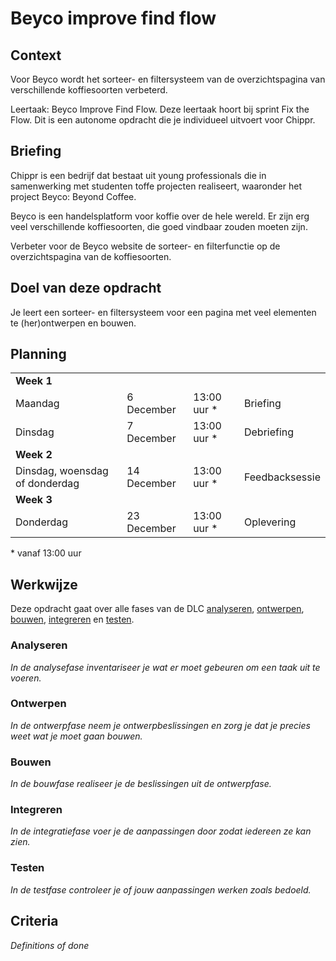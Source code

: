 # Beyco improve find flow

## Context
Voor Beyco wordt het sorteer- en filtersysteem van de overzichtspagina van verschillende koffiesoorten verbeterd.

Leertaak: Beyco Improve Find Flow. Deze leertaak hoort bij sprint Fix the Flow. Dit is een autonome opdracht die je individueel uitvoert voor Chippr.

## Briefing
Chippr is een bedrijf dat bestaat uit young professionals die in samenwerking met studenten toffe projecten realiseert, waaronder het project Beyco: Beyond Coffee. 

Beyco is een handelsplatform voor koffie over de hele wereld. Er zijn erg veel verschillende koffiesoorten, die goed vindbaar zouden moeten zijn.

Verbeter voor de Beyco website de sorteer- en filterfunctie op de overzichtspagina van de koffiesoorten.

## Doel van deze opdracht

Je leert een sorteer- en filtersysteem voor een pagina met veel elementen te (her)ontwerpen en bouwen.

## Planning

<table>
    <tr>
        <td colspan="4"><b>Week 1</b></td>
    </tr>
    <tr>
        <td>Maandag</td>
        <td>6 December</td>
        <td>13:00 uur *</td>
        <td>Briefing</td>
    </tr>
    <tr>
        <td>Dinsdag</td>
        <td>7 December</td>
        <td>13:00 uur *</td>
        <td>Debriefing</td>
    </tr>
    <tr>
        <td colspan="4"><b>Week 2</b></td>
    </tr>
    <tr>
        <td>Dinsdag, woensdag of donderdag</td>
        <td>14 December</td>
        <td>13:00 uur *</td>
        <td>Feedbacksessie</td>
    </tr>
    <tr>
        <td colspan="4"><b>Week 3</b></td>
    </tr>
    <tr>
        <td>Donderdag</td>
        <td>23 December</td>
        <td>13:00 uur *</td>
        <td>Oplevering</td>
    </tr>
</table>
* vanaf 13:00 uur

## Werkwijze
Deze opdracht gaat over alle fases van de DLC [analyseren](#analyseren), [ontwerpen](#ontwerpen), [bouwen](#bouwen), [integreren](#integreren) en [testen](#testen).

### Analyseren
*In de analysefase inventariseer je wat er moet gebeuren om een taak uit te voeren.*

### Ontwerpen
*In de ontwerpfase neem je ontwerpbeslissingen en zorg je dat je precies weet wat je moet gaan bouwen.*

### Bouwen
*In de bouwfase realiseer je de beslissingen uit de ontwerpfase.*

### Integreren
*In de integratiefase voer je de aanpassingen door zodat iedereen ze kan zien.*

### Testen
*In de testfase controleer je of jouw aanpassingen werken zoals bedoeld.*

## Criteria
*Definitions of done*
